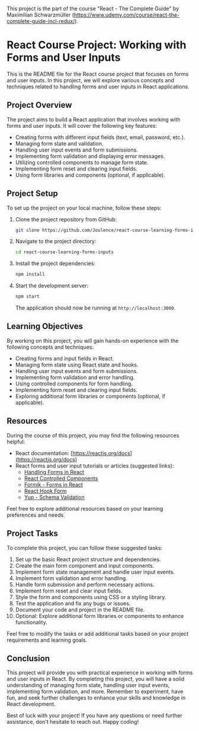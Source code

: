 This project is the part of the course "React - The Complete Guide" by Maximilian Schwarzmüller (https://www.udemy.com/course/react-the-complete-guide-incl-redux/).

# React Course Project: Working with Forms and User Inputs

This is the README file for the React course project that focuses on forms and user inputs. In this project, we will explore various concepts and techniques related to handling forms and user inputs in React applications.

## Project Overview

The project aims to build a React application that involves working with forms and user inputs. It will cover the following key features:

- Creating forms with different input fields (text, email, password, etc.).
- Managing form state and validation.
- Handling user input events and form submissions.
- Implementing form validation and displaying error messages.
- Utilizing controlled components to manage form state.
- Implementing form reset and clearing input fields.
- Using form libraries and components (optional, if applicable).

## Project Setup

To set up the project on your local machine, follow these steps:

1. Clone the project repository from GitHub:

   ```bash
   git clone https://github.com/Joulence/react-course-learning-forms-inputs.git
   ```

2. Navigate to the project directory:

   ```bash
   cd react-course-learning-forms-inputs
   ```

3. Install the project dependencies:

   ```bash
   npm install
   ```

4. Start the development server:

   ```bash
   npm start
   ```

   The application should now be running at `http://localhost:3000`.

## Learning Objectives

By working on this project, you will gain hands-on experience with the following concepts and techniques:

- Creating forms and input fields in React.
- Managing form state using React state and hooks.
- Handling user input events and form submissions.
- Implementing form validation and error handling.
- Using controlled components for form handling.
- Implementing form reset and clearing input fields.
- Exploring additional form libraries or components (optional, if applicable).

## Resources

During the course of this project, you may find the following resources helpful:

- React documentation: [https://reactjs.org/docs](https://reactjs.org/docs)
- React forms and user input tutorials or articles (suggested links):
  - [Handling Forms in React](https://reactjs.org/docs/forms.html)
  - [React Controlled Components](https://reactjs.org/docs/forms.html#controlled-components)
  - [Formik - Forms in React](https://formik.org/)
  - [React Hook Form](https://react-hook-form.com/)
  - [Yup - Schema Validation](https://github.com/jquense/yup)

Feel free to explore additional resources based on your learning preferences and needs.

## Project Tasks

To complete this project, you can follow these suggested tasks:

1. Set up the basic React project structure and dependencies.
2. Create the main form component and input components.
3. Implement form state management and handle user input events.
4. Implement form validation and error handling.
5. Handle form submission and perform necessary actions.
6. Implement form reset and clear input fields.
7. Style the form and components using CSS or a styling library.
8. Test the application and fix any bugs or issues.
9. Document your code and project in the README file.
10. Optional: Explore additional form libraries or components to enhance functionality.

Feel free to modify the tasks or add additional tasks based on your project requirements and learning goals.

## Conclusion

This project will provide you with practical experience in working with forms and user inputs in React. By completing this project, you will have a solid understanding of managing form state, handling user input events, implementing form validation, and more. Remember to experiment, have fun, and seek further challenges to enhance your skills and knowledge in React development.

Best of luck with your project! If you have any questions or need further assistance, don't hesitate to reach out. Happy coding!